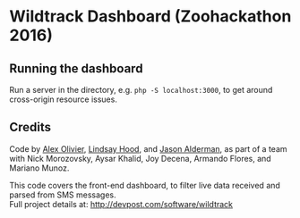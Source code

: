 # Wildtrack Dashboard (Zoohackathon 2016)

## Running the dashboard
Run a server in the directory, e.g. `php -S localhost:3000`, to get around cross-origin resource issues.

## Credits
Code by [Alex Olivier](https://github.com/aolivier), [Lindsay Hood](https://github.com/loolindsayhoo), and [Jason Alderman](https://github.com/jasonalderman), as part of a team with Nick Morozovsky, Aysar Khalid, Joy Decena, Armando Flores, and Mariano Munoz.

This code covers the front-end dashboard, to filter live data received and parsed from SMS messages.  
Full project details at: <http://devpost.com/software/wildtrack>


